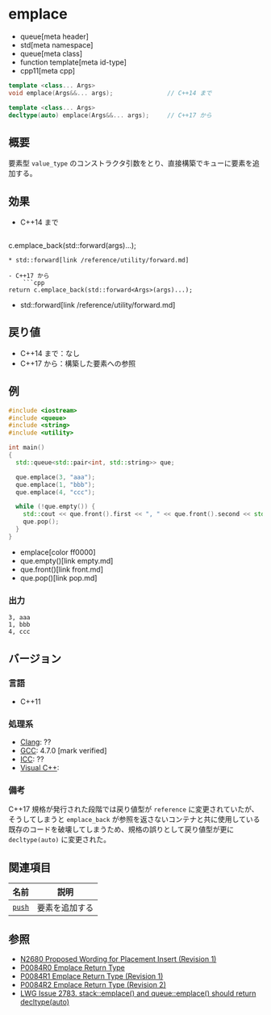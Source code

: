 # emplace
* queue[meta header]
* std[meta namespace]
* queue[meta class]
* function template[meta id-type]
* cpp11[meta cpp]

```cpp
template <class... Args>
void emplace(Args&&... args);               // C++14 まで

template <class... Args>
decltype(auto) emplace(Args&&... args);     // C++17 から
```

## 概要
要素型 `value_type` のコンストラクタ引数をとり、直接構築でキューに要素を追加する。


## 効果
- C++14 まで
	```cpp
c.emplace_back(std::forward<Args>(args)...);
```
* std::forward[link /reference/utility/forward.md]

- C++17 から
	```cpp
return c.emplace_back(std::forward<Args>(args)...);
```
* std::forward[link /reference/utility/forward.md]


## 戻り値
- C++14 まで：なし
- C++17 から：構築した要素への参照


## 例
```cpp example
#include <iostream>
#include <queue>
#include <string>
#include <utility>

int main()
{
  std::queue<std::pair<int, std::string>> que;

  que.emplace(3, "aaa");
  que.emplace(1, "bbb");
  que.emplace(4, "ccc");

  while (!que.empty()) {
    std::cout << que.front().first << ", " << que.front().second << std::endl;
    que.pop();
  }
}
```
* emplace[color ff0000]
* que.empty()[link empty.md]
* que.front()[link front.md]
* que.pop()[link pop.md]

### 出力
```
3, aaa
1, bbb
4, ccc
```


## バージョン
### 言語
- C++11

### 処理系
- [Clang](/implementation.md#clang): ??
- [GCC](/implementation.md#gcc): 4.7.0 [mark verified]
- [ICC](/implementation.md#icc): ??
- [Visual C++](/implementation.md#visual_cpp): 

### 備考
C++17 規格が発行された段階では戻り値型が `reference` に変更されていたが、そうしてしまうと `emplace_back` が参照を返さないコンテナと共に使用している既存のコードを破壊してしまうため、規格の誤りとして戻り値型が更に `decltype(auto)` に変更された。


## 関連項目

| 名前              | 説明           |
|-------------------|----------------|
| [`push`](push.md) | 要素を追加する |


## 参照
- [N2680 Proposed Wording for Placement Insert (Revision 1)](http://www.open-std.org/jtc1/sc22/wg21/docs/papers/2008/n2680.pdf)
- [P0084R0 Emplace Return Type](http://www.open-std.org/jtc1/sc22/wg21/docs/papers/2015/p0084r0.pdf)
- [P0084R1 Emplace Return Type (Revision 1)](http://www.open-std.org/jtc1/sc22/wg21/docs/papers/2016/p0084r1.pdf)
- [P0084R2 Emplace Return Type (Revision 2)](http://www.open-std.org/jtc1/sc22/wg21/docs/papers/2016/p0084r2.pdf)
- [LWG Issue 2783. stack::emplace() and queue::emplace() should return decltype(auto)](https://wg21.cmeerw.net/lwg/issue2783)

